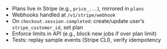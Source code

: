 - Plans live in Stripe (e.g., `price_...`), mirrored in `plans`
- Webhooks handled at `/v1/stripe/webhook`
- On `checkout.session.completed`: create/update user’s `stripe_customer_id`, set plan
- Enforce limits in API (e.g., block new jobs if over plan limit)
- Tests: replay sample events (Stripe CLI), verify idempotency
